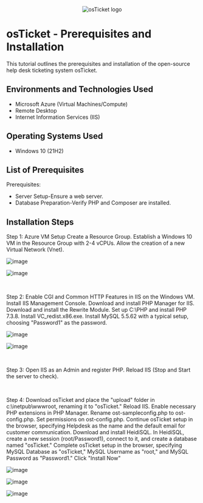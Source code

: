 <p align="center">
<img src="https://i.imgur.com/Clzj7Xs.png" alt="osTicket logo"/>
</p>

<h1>osTicket - Prerequisites and Installation</h1>
This tutorial outlines the prerequisites and installation of the open-source help desk ticketing system osTicket.<br />

<h2>Environments and Technologies Used</h2>

- Microsoft Azure (Virtual Machines/Compute)
- Remote Desktop
- Internet Information Services (IIS)

<h2>Operating Systems Used </h2>

- Windows 10</b> (21H2)

<h2>List of Prerequisites</h2>
Prerequisites:

- Server Setup-Ensure a web server.
- Database Preparation-Verify PHP and Composer are installed.

<h2>Installation Steps</h2>

<p>

</p>
Step 1: Azure VM Setup
Create a Resource Group.
Establish a Windows 10 VM in the Resource Group with 2-4 vCPUs.
Allow the creation of a new Virtual Network (Vnet).

![image](https://github.com/Chas101/osticket-ex-prereqs/assets/153942150/db8319a2-618e-40b6-8aea-7135fe6efe52)


![image](https://github.com/Chas101/osticket-ex-prereqs/assets/153942150/d16191cf-a5af-41af-88de-771d63f4f0b7)


<p>

<br />

<p>

</p>
<p>
Step 2:
  Enable CGI and Common HTTP Features in IIS on the Windows VM.
Install IIS Management Console.
Download and install PHP Manager for IIS.
Download and install the Rewrite Module.
Set up C:\PHP and install PHP 7.3.8.
Install VC_redist.x86.exe.
Install MySQL 5.5.62 with a typical setup, choosing "Password1" as the password.


![image](https://github.com/Chas101/osticket-ex-prereqs/assets/153942150/493fa1c6-9aeb-4b56-bab1-5af2b1085913)

![image](https://github.com/Chas101/osticket-ex-prereqs/assets/153942150/9633a6be-234f-47e2-a522-a50cce7b6f3a)


</p>
<br />

<p>


</p>
<p>
Step 3:
Open IIS as an Admin and register PHP.
Reload IIS (Stop and Start the server to check).
</p>
<br />

<p>
Step 4:
Download osTicket and place the "upload" folder in c:\inetpub\wwwroot, renaming it to "osTicket."
Reload IIS.
Enable necessary PHP extensions in PHP Manager.
Rename ost-sampleconfig.php to ost-config.php.
Set permissions on ost-config.php.
Continue osTicket setup in the browser, specifying Helpdesk as the name and the default email for customer communication.
Download and install HeidiSQL.
In HeidiSQL, create a new session (root/Password1), connect to it, and create a database named "osTicket."
Complete osTicket setup in the browser, specifying MySQL Database as "osTicket," MySQL Username as "root," and MySQL Password as "Password1." Click "Install Now"

![image](https://github.com/Chas101/osticket-ex-prereqs/assets/153942150/fff90571-7ec8-4764-80e9-c6c1f47cfb20)


![image](https://github.com/Chas101/osticket-ex-prereqs/assets/153942150/7a449f5f-987b-4285-a815-839365628f81)

  
![image](https://github.com/Chas101/osticket-ex-prereqs/assets/153942150/a6929403-3d4b-4567-9fdc-afcd88494ee1)



</p>
<p>

<br />

